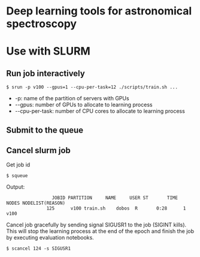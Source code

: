 # Deep learning tools for astronomical spectroscopy














# Use with SLURM

## Run job interactively

	$ srun -p v100 --gpus=1 --cpu-per-task=12 ./scripts/train.sh ...
	
* -p: name of the partition of servers with GPUs
* --gpus: number of GPUs to allocate to learning process
* --cpu-per-task: number of CPU cores to allocate to learning process

## Submit to the queue

## Cancel slurm job

Get job id

	$ squeue
	
Output:
	
```
	             JOBID PARTITION     NAME     USER ST       TIME  NODES NODELIST(REASON)
               125      v100 train.sh    dobos  R       0:28      1 v100
```

Cancel job gracefully by sending signal SIGUSR1 to the job (SIGINT kills). This will stop the
learning process at the end of the epoch and finish the job by executing evaluation notebooks.

	$ scancel 124 -s SIGUSR1
	
